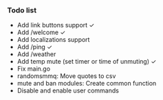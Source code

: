### Todo list
* Add link buttons support ✓
* Add /welcome ✓
* Add localizations support
* Add /ping ✓
* Add /weather
* Add temp mute (set timer or time of unmuting) ✓
* Fix main.go
* randomsmmq: Move quotes to csv
* mute and ban modules: Create common function
* Disable and enable user commands